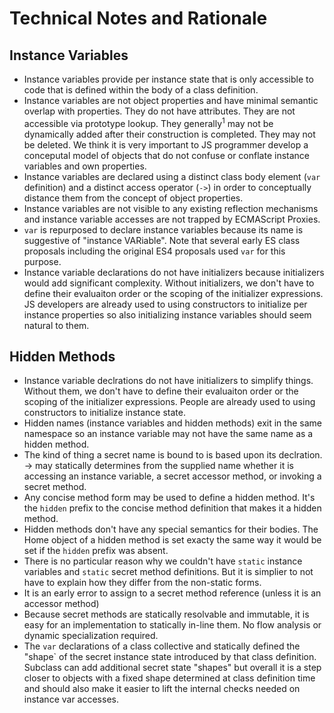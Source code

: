# Technical Notes and Rationale

## Instance Variables
- Instance variables provide per instance state that is only accessible to code that is defined within the body of a class definition.
- Instance variables are not object properties and have minimal semantic overlap with properties. They do not have attributes. They are
not accessible via prototype lookup. They generally<sup>1</sup> may not be dynamically added after their construction is completed. They
may not be deleted. We think it is very important to JS programmer develop a conceputal model of objects that do not confuse or
conflate instance variables and own properties.
- Instance variables are declared using a distinct class body element (`var` definition) and a distinct access operator (`->`) in
order to conceptually distance them from the concept of object properties.
- Instance variables are not visible to any existing reflection mechanisms and instance variable accesses are not
trapped by ECMAScript Proxies. 
- `var` is repurposed to declare instance variables because its name is suggestive of "instance VARiable".  Note that several
early ES class proposals including the original ES4 proposals used `var` for this purpose.
- Instance variable declarations do not have initializers because initializers would add significant complexity.  Without initializers, we don't
have to define their evaluaiton order or the scoping of the initializer expressions.  JS developers are already used to using constructors
to initialize per instance properties so also initializing instance variables should seem natural to them.
## Hidden Methods
- Instance variable declrations do not have initializers to simplify things.  Without them, we don't have to define their evaluaiton order or the scoping of the initializer expressions.  People are already used to using constructors to initialize instance state.
- Hidden names (instance variables and hidden methods) exit in the same namespace so an instance variable may not have the same name as a hidden method.
- The kind of thing a secret name is bound to is based upon its declration.  -> may statically determines from the supplied name whether it is accessing an instance variable, a secret accessor method, or invoking a secret method.
- Any  concise method form may be used to define a hidden method.  It's the `hidden` prefix to the concise method definition that makes it a hidden method.
- Hidden methods don't have any special semantics for their bodies. The Home object of a hidden method is set exacty the same way it would be set if the `hidden` prefix was absent.
- There is no particular reason why we couldn't have `static` instance variables and `static` secret method definitions.  But it is simplier to not have to explain how they differ from the non-static forms.
- It is an early error to assign to a secret method reference (unless it is an accessor method)
- Because secret methods are statically resolvable and immutable, it is easy for an implementation to statically in-line them.  No flow analysis or dynamic specialization required.
- The `var` declarations of a class collective and statically defined the "shape` of the secret instance state introduced by that class definition. Subclass can add additional secret state "shapes" but overall it is a step closer to objects with a fixed shape determined at class definition time and should also make it easier to lift the internal checks needed on instance var accesses.
